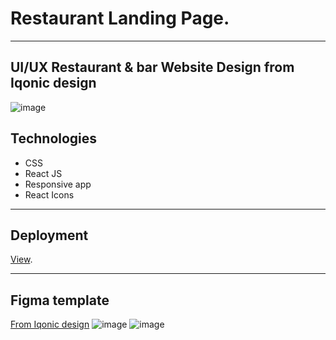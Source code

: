 # Restaurant Landing Page.

---

## UI/UX Restaurant & bar  Website Design from Iqonic design 
![image](https://user-images.githubusercontent.com/88896840/214142469-38025d1c-6427-47ae-a4f2-b5d122c49b90.png)
## Technologies 
+ CSS
+ React JS 
+ Responsive app
+ React Icons

---

## Deployment
[View](https://anmaiden.github.io/restaurant-app/).

---

## Figma template 
[From Iqonic design](https://www.figma.com/file/yvClSI9AZBRX8UaaGEByF3/Modern-Ui%2FUx%3A-Gericht?node-id=53%3A2)
![image](https://user-images.githubusercontent.com/88896840/214147165-6c2d29ef-8ac1-400f-8137-f1b931d81412.png)
![image](https://user-images.githubusercontent.com/88896840/214147200-dca0f090-77b1-4931-a924-9fbb9c92f0f1.png)

 


